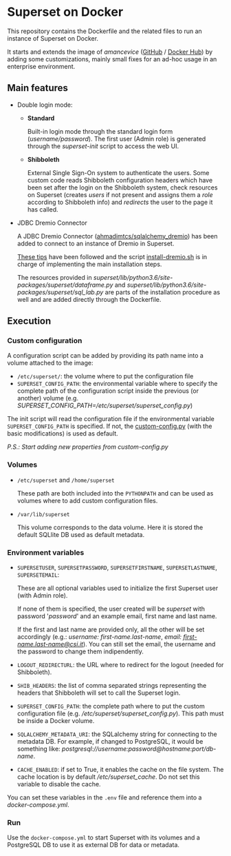 # Superset on Docker

This repository contains the Dockerfile and the related files to run an instance of Superset on Docker.

It starts and extends the image of *amancevice* ([GitHub](https://github.com/amancevice/superset) / [Docker Hub](https://hub.docker.com/r/amancevice/superset/)) by adding some customizations, mainly small fixes for an ad-hoc usage in an enterprise environment.

## Main features

* Double login mode:
    * **Standard**
    
        Built-in login mode through the standard login form (*username/password*).
        The first user (Admin role) is generated through the *superset-init* script to access the web UI.
        
    * **Shibboleth**
    
        External Single Sign-On system to authenticate the users.
        Some custom code reads Shibboleth configuration headers which have been set after the login on the Shibboleth system, check resources on Superset (creates *users* if not present and assigns them a *role* according to Shibboleth info) and *redirects* the user to the page it has called.

* JDBC Dremio Connector

    A JDBC Dremio Connector ([ahmadimtcs/sqlalchemy_dremio](https://github.com/ahmadimtcs/sqlalchemy_dremio)) has been added to connect to an instance of Dremio in Superset.

    [These tips](https://github.com/apache/incubator-superset/issues/4192#issuecomment-424148215) have been followed and the script [install-dremio.sh](https://github.com/PeterCahn/superset/blob/master/superset/bin/install-dremio.sh) is in charge of implementing the main installation steps.
    
    The resources provided in *superset/lib/python3.6/site-packages/superset/dataframe.py* and *superset/lib/python3.6/site-packages/superset/sql_lab.py* are parts of the installation procedure as well and are added directly through the Dockerfile. 

## Execution

### Custom configuration

A configuration script can be added by providing its path name into a volume attached to the image:
* `/etc/superset/`: the volume where to put the configuration file
* `SUPERSET_CONFIG_PATH`: the environmental variable where to specify the complete path of the configuration script inside the previous (or another) volume (e.g. *SUPERSET_CONFIG_PATH=/etc/superset/superset_config.py*)

The init script will read the configuration file if the environmental variable `SUPERSET_CONFIG_PATH` is specified. If not, the [custom-config.py](https://github.com/PeterCahn/superset/blob/master/superset/bin/custom-config.py) (with the basic modifications) is used as default.

*P.S.: Start adding new properties from custom-config.py*

### Volumes
* `/etc/superset` and `/home/superset`

    These path are both included into the `PYTHONPATH` and can be used as volumes where to add custom configuration files.
    
* `/var/lib/superset`

    This volume corresponds to the data volume. Here it is stored the default SQLlite DB used as default metadata.

### Environment variables

*  `SUPERSETUSER`, `SUPERSETPASSWORD`, `SUPERSETFIRSTNAME`, `SUPERSETLASTNAME`, `SUPERSETEMAIL`:

    These are all optional variables used to initialize the first Superset user (with Admin role). 
    
    If none of them is specified, the user created will be *superset* with password '*password*' and an example email, first name and last name.
    
    If the first and last name are provided only, all the other will be set accordingly (e.g.: *username: first-name.last-name*, *email: first-name.last-name@csi.it*). You can still set the email, the username and the password to change them indipendently.
    
* `LOGOUT_REDIRECTURL`: the URL where to redirect for the logout (needed for Shibboleth).
* `SHIB_HEADERS`: the list of comma separated strings representing the headers that Shibboleth will set to call the Superset login.
* `SUPERSET_CONFIG_PATH`: the complete path where to put the custom configuration file (e.g. */etc/superset/superset_config.py*). This path must be inside a Docker volume.
* `SQLALCHEMY_METADATA_URI`: the SQLalchemy string for connecting to the metadata DB. For example, if changed to PostgreSQL, it would be something like: *postgresql://username:password@hostname:port/db-name*.
* `CACHE_ENABLED`: if set to True, it enables the cache on the file system. The cache location is by default */etc/superset_cache*. Do not set this variable to disable the cache.

You can set these variables in the `.env` file and reference them into a *docker-compose.yml*.

### Run

Use the `docker-compose.yml` to start Superset with its volumes and a PostgreSQL DB to use it as external DB for data or metadata.

